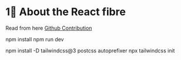 # 1🚀 About the React fibre 
Read from here
[Github Contribution](https://github.com/acdlite/react-fiber-architecture)


npm install
npm run dev

npm install -D tailwindcss@3 postcss autoprefixer
npx tailwindcss init